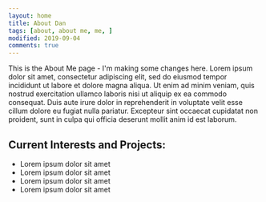 ```yaml
---
layout: home
title: About Dan
tags: [about, about me, me, ]
modified: 2019-09-04
comments: true
---
```


This is the About Me page - I'm making some changes here.  Lorem ipsum dolor sit amet, consectetur adipiscing elit, sed do eiusmod tempor incididunt ut labore et dolore magna aliqua. Ut enim ad minim veniam, quis nostrud exercitation ullamco laboris nisi ut aliquip ex ea commodo consequat. Duis aute irure dolor in reprehenderit in voluptate velit esse cillum dolore eu fugiat nulla pariatur. Excepteur sint occaecat cupidatat non proident, sunt in culpa qui officia deserunt mollit anim id est laborum.
 
## Current Interests and Projects:

* Lorem ipsum dolor sit amet
* Lorem ipsum dolor sit amet
* Lorem ipsum dolor sit amet
* Lorem ipsum dolor sit amet


